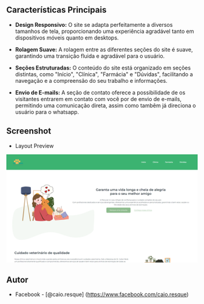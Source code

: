 ## Características Principais

- **Design Responsivo:** O site se adapta perfeitamente a diversos tamanhos de tela, proporcionando uma experiência agradável tanto em dispositivos móveis quanto em desktops.

- **Rolagem Suave:** A rolagem entre as diferentes seções do site é suave, garantindo uma transição fluida e agradável para o usuário.

- **Seções Estruturadas:** O conteúdo do site está organizado em seções distintas, como "Início", "Clínica", "Farmácia" e "Dúvidas", facilitando a navegação e a compreensão do seu trabalho e informações.

- **Envio de E-mails:** A seção de contato oferece a possibilidade de os visitantes entrarem em contato com você por de envio de e-mails, permitindo uma comunicação direta, assim como tambêm já direciona o usuário para o whatsapp.


## Screenshot

- Layout Preview

<img src="/assets/pet.png">


## Autor

- Facebook - [@caio.resque] (https://www.facebook.com/caio.resque)

